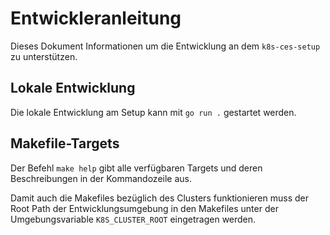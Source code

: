 # Entwickleranleitung

Dieses Dokument Informationen um die Entwicklung an dem `k8s-ces-setup` zu unterstützen.

## Lokale Entwicklung

Die lokale Entwicklung am Setup kann mit `go run .` gestartet werden.

## Makefile-Targets

Der Befehl `make help` gibt alle verfügbaren Targets und deren Beschreibungen in der Kommandozeile aus.

Damit auch die Makefiles bezüglich des Clusters funktionieren muss der Root Path der Entwicklungsumgebung in den 
Makefiles unter der Umgebungsvariable `K8S_CLUSTER_ROOT` eingetragen werden.